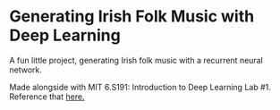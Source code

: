 # Generating Irish Folk Music with Deep Learning

A fun little project, generating Irish folk music with a recurrent neural network.

Made alongside with MIT 6.S191: Introduction to Deep Learning Lab #1.
Reference that [here.](https://github.com/aamini/introtodeeplearning/)
